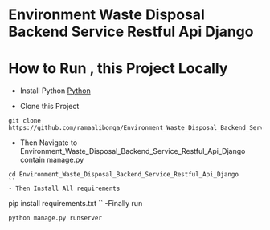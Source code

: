 # Environment Waste Disposal Backend Service Restful Api Django

# How to Run , this Project Locally

- Install Python
  [Python](https://www.python.org/)

- Clone this Project
```
git clone https://github.com/ramaalibonga/Environment_Waste_Disposal_Backend_Service_Restful_Api_Django.git

```
- Then Navigate to Environment_Waste_Disposal_Backend_Service_Restful_Api_Django contain manage.py
```
cd Environment_Waste_Disposal_Backend_Service_Restful_Api_Django
``
- Then Install All requirements
```
pip install requirements.txt
``
-Finally run
```
python manage.py runserver
```
